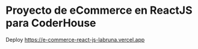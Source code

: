# Proyecto de eCommerce en ReactJS para CoderHouse

Deploy https://e-commerce-react-js-labruna.vercel.app
